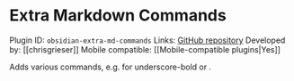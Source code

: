 # Extra Markdown Commands

Plugin ID: `obsidian-extra-md-commands`
Links: [GitHub repository](https://github.com/chrisgrieser/obsidian-extra-md-commands)
Developed by: [[chrisgrieser]]
Mobile compatible: [[Mobile-compatible plugins|Yes]]

Adds various commands, e.g. for underscore-bold or <cite>.
